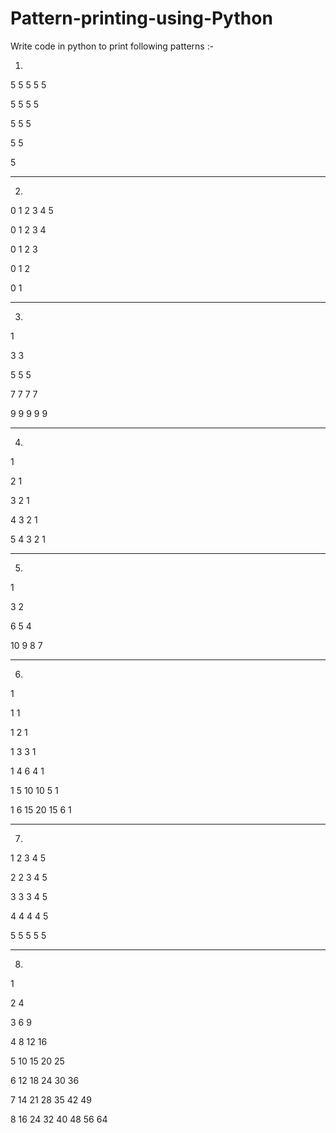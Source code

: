 # Pattern-printing-using-Python

Write code in python to print following patterns :-

1.

5 5 5 5 5

5 5 5 5

5 5 5

5 5

5

--------------------------------------------------

2.

0 1 2 3 4 5

0 1 2 3 4

0 1 2 3

0 1 2

0 1

-------------------------------------------------
3.

1

3 3

5 5 5

7 7 7 7

9 9 9 9 9

-------------------------------------------------
4.

1

2 1

3 2 1

4 3 2 1

5 4 3 2 1

-------------------------------------------------
5.

1 

3 2

6 5 4 

10 9 8 7 

------------------------------------------------

6.

1

1 1

1 2 1

1 3 3 1

1 4 6 4 1

1 5 10 10 5 1

1 6 15 20 15 6 1

-------------------------------------------------

7.

1 2 3 4 5

2 2 3 4 5

3 3 3 4 5

4 4 4 4 5

5 5 5 5 5

--------------------------------------

8.

1

2 4

3 6 9

4 8 12 16

5 10 15 20 25

6 12 18 24 30 36

7 14 21 28 35 42 49

8 16 24 32 40 48 56 64
